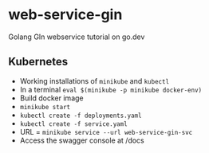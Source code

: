 # web-service-gin
Golang GIn webservice tutorial on go.dev

## Kubernetes

- Working installations of `minikube` and `kubectl`
- In a terminal `eval $(minikube -p minikube docker-env)`
- Build docker image
- `minikube start`
- `kubectl create -f deployments.yaml`
- `kubectl create -f service.yaml`
- URL = `minikube service --url web-service-gin-svc`
- Access the swagger console at <URL>/docs
